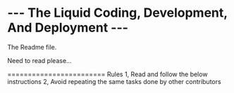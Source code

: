 # --- The Liquid Coding, Development, And Deployment ---

The Readme file. 

Need to read please...

========================
Rules
1, Read and follow the below instructions
2, Avoid repeating the same tasks done by other contributors
